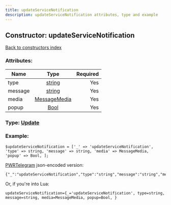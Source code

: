 ```yaml
---
title: updateServiceNotification
description: updateServiceNotification attributes, type and example
---
```

## Constructor: updateServiceNotification  
[Back to constructors index](index.md)



### Attributes:

| Name     |    Type       | Required |
|----------|:-------------:|---------:|
|type|[string](../types/string.md) | Yes|
|message|[string](../types/string.md) | Yes|
|media|[MessageMedia](../types/MessageMedia.md) | Yes|
|popup|[Bool](../types/Bool.md) | Yes|



### Type: [Update](../types/Update.md)


### Example:

```
$updateServiceNotification = ['_' => 'updateServiceNotification', 'type' => string, 'message' => string, 'media' => MessageMedia, 'popup' => Bool, ];
```  

[PWRTelegram](https://pwrtelegram.xyz) json-encoded version:

```
{"_":"updateServiceNotification","type":"string","message":"string","media":"MessageMedia","popup":"Bool"}
```


Or, if you're into Lua:  


```
updateServiceNotification={_='updateServiceNotification', type=string, message=string, media=MessageMedia, popup=Bool, }

```


